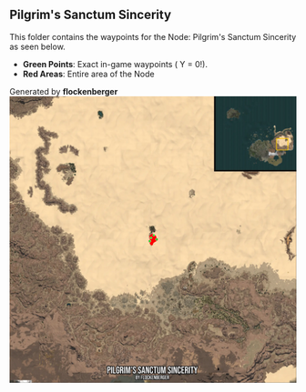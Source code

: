 ## Pilgrim's Sanctum Sincerity
This folder contains the waypoints for the Node: Pilgrim's Sanctum Sincerity as seen below.

- **Green Points**: Exact in-game waypoints ( Y = 0!).
- **Red Areas**: Entire area of the Node

Generated by **flockenberger**
![by_flockenberger](./Preview.webp)